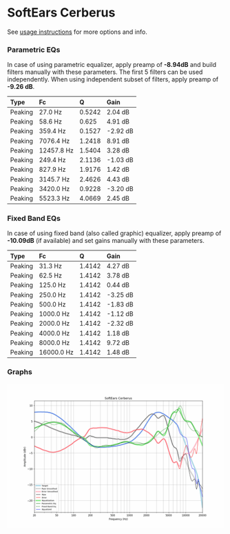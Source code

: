 # SoftEars Cerberus
See [usage instructions](https://github.com/jaakkopasanen/AutoEq#usage) for more options and info.

### Parametric EQs
In case of using parametric equalizer, apply preamp of **-8.94dB** and build filters manually
with these parameters. The first 5 filters can be used independently.
When using independent subset of filters, apply preamp of **-9.26 dB**.

| Type    | Fc         |      Q | Gain     |
|:--------|:-----------|:-------|:---------|
| Peaking | 27.0 Hz    | 0.5242 | 2.04 dB  |
| Peaking | 58.6 Hz    | 0.625  | 4.91 dB  |
| Peaking | 359.4 Hz   | 0.1527 | -2.92 dB |
| Peaking | 7076.4 Hz  | 1.2418 | 8.91 dB  |
| Peaking | 12457.8 Hz | 1.5404 | 3.28 dB  |
| Peaking | 249.4 Hz   | 2.1136 | -1.03 dB |
| Peaking | 827.9 Hz   | 1.9176 | 1.42 dB  |
| Peaking | 3145.7 Hz  | 2.4626 | 4.43 dB  |
| Peaking | 3420.0 Hz  | 0.9228 | -3.20 dB |
| Peaking | 5523.3 Hz  | 4.0669 | 2.45 dB  |

### Fixed Band EQs
In case of using fixed band (also called graphic) equalizer, apply preamp of **-10.09dB**
(if available) and set gains manually with these parameters.

| Type    | Fc         |      Q | Gain     |
|:--------|:-----------|:-------|:---------|
| Peaking | 31.3 Hz    | 1.4142 | 4.27 dB  |
| Peaking | 62.5 Hz    | 1.4142 | 3.78 dB  |
| Peaking | 125.0 Hz   | 1.4142 | 0.44 dB  |
| Peaking | 250.0 Hz   | 1.4142 | -3.25 dB |
| Peaking | 500.0 Hz   | 1.4142 | -1.83 dB |
| Peaking | 1000.0 Hz  | 1.4142 | -1.12 dB |
| Peaking | 2000.0 Hz  | 1.4142 | -2.32 dB |
| Peaking | 4000.0 Hz  | 1.4142 | 1.18 dB  |
| Peaking | 8000.0 Hz  | 1.4142 | 9.72 dB  |
| Peaking | 16000.0 Hz | 1.4142 | 1.48 dB  |

### Graphs
![](./SoftEars%20Cerberus.png)